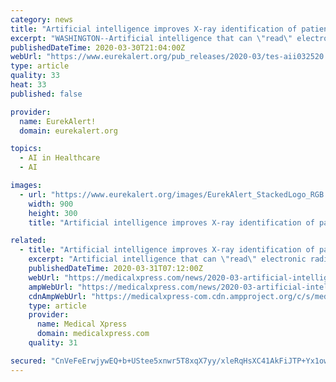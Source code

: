 ```yaml
---
category: news
title: "Artificial intelligence improves X-ray identification of patients with broken bones"
excerpt: "WASHINGTON--Artificial intelligence that can \"read\" electronic radiology reports and flag patients with broken bones who are at risk of osteoporosis outperformed the traditional manual method of health care professionals reading X-ray reports, a new study finds. The results were accepted for presentation at ENDO 2020, the Endocrine Society's ..."
publishedDateTime: 2020-03-30T21:04:00Z
webUrl: "https://www.eurekalert.org/pub_releases/2020-03/tes-aii032520.php"
type: article
quality: 33
heat: 33
published: false

provider:
  name: EurekAlert!
  domain: eurekalert.org

topics:
  - AI in Healthcare
  - AI

images:
  - url: "https://www.eurekalert.org/images/EurekAlert_StackedLogo_RGB.jpg"
    width: 900
    height: 300
    title: "Artificial intelligence improves X-ray identification of patients with broken bones"

related:
  - title: "Artificial intelligence improves X-ray identification of patients with broken bones"
    excerpt: "Artificial intelligence that can \"read\" electronic radiology reports and flag patients with broken bones who are at risk of osteoporosis outperformed the traditional manual method of health care professionals reading X-ray reports, a new study finds. The results were accepted for presentation at ENDO 2020, the Endocrine Society's annual meeting ..."
    publishedDateTime: 2020-03-31T07:12:00Z
    webUrl: "https://medicalxpress.com/news/2020-03-artificial-intelligence-x-ray-identification-patients.html"
    ampWebUrl: "https://medicalxpress.com/news/2020-03-artificial-intelligence-x-ray-identification-patients.amp"
    cdnAmpWebUrl: "https://medicalxpress-com.cdn.ampproject.org/c/s/medicalxpress.com/news/2020-03-artificial-intelligence-x-ray-identification-patients.amp"
    type: article
    provider:
      name: Medical Xpress
      domain: medicalxpress.com
    quality: 31

secured: "CnVeFeErwjywEQ+b+UStee5xnwr5T8xqX7yy/xleRqHsXC41AkFiJTP+Yx1owQfz3J4E3VRLR7dSggG3e185pmXN9MfvV/3GLBmOIU4CfKUNTX0I6XKtZVJQIEkrOS4klhHs0Xk5RtkEeqsvecc2bzqpBuPntfpDTzI+WkacW70okgHjyOhJxrG/tJj8nOGu9fZPD92gpCHmf4UUDqLbc4HrvxdPaXA4hltk6bhh1wbCvjJJPj+qAp7GUMlwwIc/b2jp8jFTQQ4OHzP28uUwkalBap1A+5wNWx5p9THP6OYJ1q1JLiYv2aUL8okm4JzX;o7pG5iO1Z17nelfzFH783g=="
---
```


